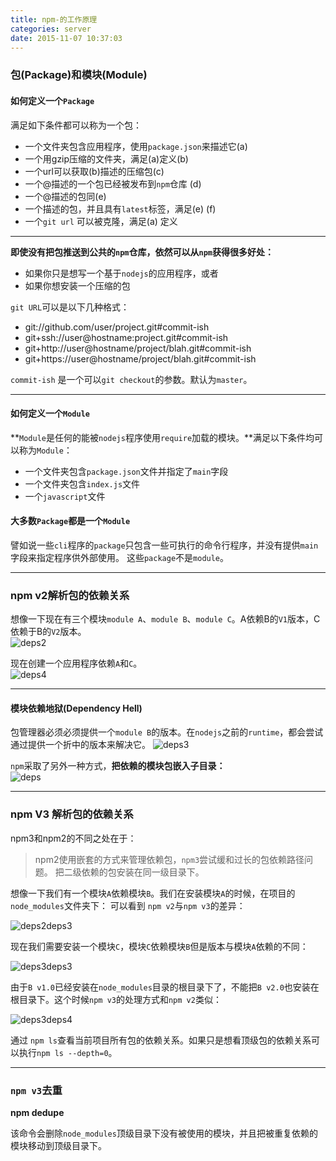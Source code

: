 ```yaml
---
title: npm-的工作原理
categories: server
date: 2015-11-07 10:37:03
---
```

### 包(Package)和模块(Module)  

#### 如何定义一个`Package`  

满足如下条件都可以称为一个包：  
- 一个文件夹包含应用程序，使用`package.json`来描述它(a)    
- 一个用gzip压缩的文件夹，满足(a)定义(b)    
- 一个url可以获取(b)描述的压缩包(c)  
- 一个<name>@<version>描述的一个包已经被发布到`npm`仓库 (d)  
- 一个<name>@<tag>描述的包同(e)  
- 一个<name>描述的包，并且具有`latest`标签，满足(e) (f)    
- 一个`git url` 可以被克隆，满足(a) 定义  

<!-- more -->

---  

**即使没有把包推送到公共的`npm`仓库，依然可以从`npm`获得很多好处：**  
+ 如果你只是想写一个基于`nodejs`的应用程序，或者  
+ 如果你想安装一个压缩的包  

`git URL`可以是以下几种格式：  
- git://github.com/user/project.git#commit-ish  
- git+ssh://user@hostname:project.git#commit-ish  
- git+http://user@hostname/project/blah.git#commit-ish  
- git+https://user@hostname/project/blah.git#commit-ish  

`commit-ish` 是一个可以`git checkout`的参数。默认为`master`。  

---  

#### 如何定义一个`Module`  

**`Module`是任何的能被`nodejs`程序使用`require`加载的模块。**满足以下条件均可以称为`Module`：  
+ 一个文件夹包含`package.json`文件并指定了`main`字段  
+ 一个文件夹包含`index.js`文件  
+ 一个`javascript`文件  


#### 大多数`Package`都是一个`Module`  

譬如说一些`cli`程序的`package`只包含一些可执行的命令行程序，并没有提供`main`字段来指定程序供外部使用。 这些`package`不是`module`。  

---  

### npm v2解析包的依赖关系  

想像一下现在有三个模块`module A`、`module B`、`module C`。A依赖B的`V1`版本，C依赖于B的`V2`版本。  
![deps2](http://7xsec6.com1.z0.glb.clouddn.com/deps2.png)  


现在创建一个应用程序依赖`A`和`C`。   
![deps4](http://7xsec6.com1.z0.glb.clouddn.com/deps4.png)  

---  
#### 模块依赖地狱(Dependency Hell)  
包管理器必须必须提供一个`module B`的版本。在`nodejs`之前的`runtime`，都会尝试通过提供一个折中的版本来解决它。
![deps3](http://7xsec6.com1.z0.glb.clouddn.com/deps3.png)  


`npm`采取了另外一种方式，**把依赖的模块包嵌入子目录：**    
![deps](http://7xsec6.com1.z0.glb.clouddn.com/deps.png)  


---  

### npm V3 解析包的依赖关系  

npm3和npm2的不同之处在于：  
> npm2使用嵌套的方式来管理依赖包，`npm3`尝试缓和过长的包依赖路径问题。 把二级依赖的包安装在同一级目录下。  

想像一下我们有一个模块`A`依赖模块`B`。我们在安装模块`A`的时候，在项目的`node_modules`文件夹下： 可以看到 `npm v2`与`npm v3`的差异：  

![deps2deps3](http://7xsec6.com1.z0.glb.clouddn.com/npm3deps2.png)  


现在我们需要安装一个模块`C`，模块`C`依赖模块`B`但是版本与模块`A`依赖的不同：  

![deps3deps3](http://7xsec6.com1.z0.glb.clouddn.com/npm3deps3.png)  


由于`B v1.0`已经安装在`node_modules`目录的根目录下了，不能把`B v2.0`也安装在根目录下。这个时候`npm v3`的处理方式和`npm v2`类似：  

![deps3deps4](http://7xsec6.com1.z0.glb.clouddn.com/npm3deps4.png)  


通过 `npm ls`查看当前项目所有包的依赖关系。如果只是想看顶级包的依赖关系可以执行`npm ls --depth=0`。  

---  
### `npm v3`去重  

**npm dedupe**

该命令会删除`node_modules`顶级目录下没有被使用的模块，并且把被重复依赖的模块移动到顶级目录下。  


